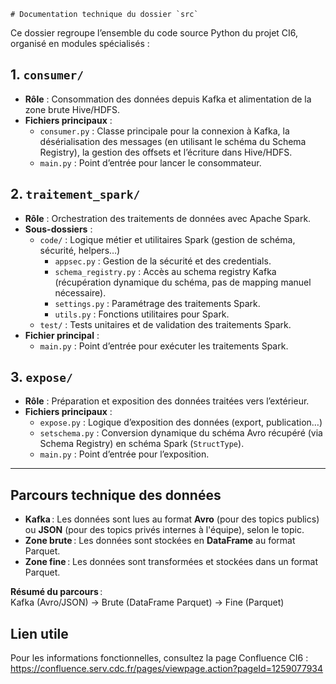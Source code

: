  
    # Documentation technique du dossier `src`

Ce dossier regroupe l’ensemble du code source Python du projet CI6, organisé en modules spécialisés :

## 1. `consumer/`

- **Rôle** : Consommation des données depuis Kafka et alimentation de la zone brute Hive/HDFS.
- **Fichiers principaux** :
  - `consumer.py` : Classe principale pour la connexion à Kafka, la désérialisation des messages (en utilisant le schéma du Schema Registry), la gestion des offsets et l’écriture dans Hive/HDFS.
  - `main.py` : Point d’entrée pour lancer le consommateur.

## 2. `traitement_spark/`

- **Rôle** : Orchestration des traitements de données avec Apache Spark.
- **Sous-dossiers** :
  - `code/` : Logique métier et utilitaires Spark (gestion de schéma, sécurité, helpers…)
    - `appsec.py` : Gestion de la sécurité et des credentials.
    - `schema_registry.py` : Accès au schema registry Kafka (récupération dynamique du schéma, pas de mapping manuel nécessaire).
    - `settings.py` : Paramétrage des traitements Spark.
    - `utils.py` : Fonctions utilitaires pour Spark.
  - `test/` : Tests unitaires et de validation des traitements Spark.
- **Fichier principal** :
  - `main.py` : Point d’entrée pour exécuter les traitements Spark.

## 3. `expose/`

- **Rôle** : Préparation et exposition des données traitées vers l’extérieur.
- **Fichiers principaux** :
  - `expose.py` : Logique d’exposition des données (export, publication…)
  - `setschema.py` : Conversion dynamique du schéma Avro récupéré (via Schema Registry) en schéma Spark (`StructType`).
  - `main.py` : Point d’entrée pour l’exposition.

---

## Parcours technique des données

- **Kafka** : Les données sont lues au format **Avro** (pour des topics publics) ou **JSON** (pour des topics privés internes à l'équipe), selon le topic.
- **Zone brute** : Les données sont stockées en **DataFrame** au format Parquet.
- **Zone fine** : Les données sont transformées et stockées dans un format Parquet.

**Résumé du parcours** :  
Kafka (Avro/JSON) → Brute (DataFrame Parquet) → Fine (Parquet)

## Lien utile

Pour les informations fonctionnelles, consultez la page Confluence CI6 :  
https://confluence.serv.cdc.fr/pages/viewpage.action?pageId=1259077934
